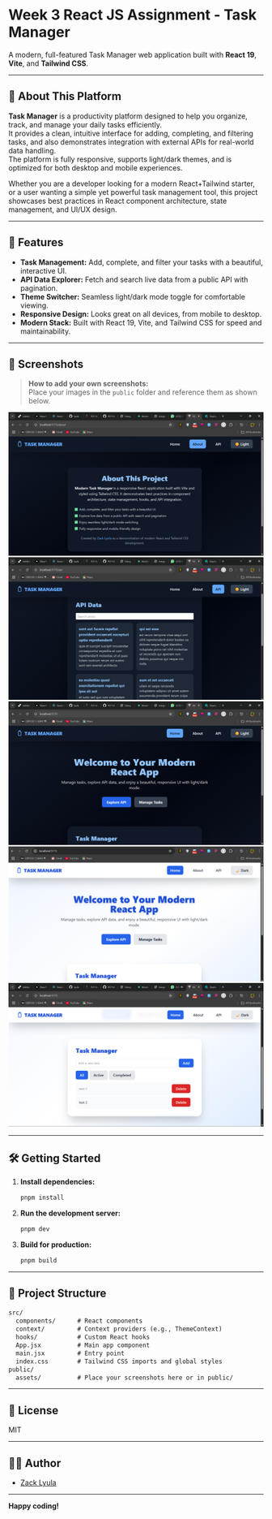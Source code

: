 # Week 3 React JS Assignment - Task Manager

A modern, full-featured Task Manager web application built with **React 19**, **Vite**, and **Tailwind CSS**.

---

## 🌟 About This Platform

**Task Manager** is a productivity platform designed to help you organize, track, and manage your daily tasks efficiently.  
It provides a clean, intuitive interface for adding, completing, and filtering tasks, and also demonstrates integration with external APIs for real-world data handling.  
The platform is fully responsive, supports light/dark themes, and is optimized for both desktop and mobile experiences.

Whether you are a developer looking for a modern React+Tailwind starter, or a user wanting a simple yet powerful task management tool, this project showcases best practices in React component architecture, state management, and UI/UX design.

---

## 🚀 Features

- **Task Management:** Add, complete, and filter your tasks with a beautiful, interactive UI.
- **API Data Explorer:** Fetch and search live data from a public API with pagination.
- **Theme Switcher:** Seamless light/dark mode toggle for comfortable viewing.
- **Responsive Design:** Looks great on all devices, from mobile to desktop.
- **Modern Stack:** Built with React 19, Vite, and Tailwind CSS for speed and maintainability.

---

## 📸 Screenshots

> **How to add your own screenshots:**  
> Place your images in the `public` folder and reference them as shown below.

![About Page](./public/about.png)
![API Page](./public/api-page.png)
![Dark Mode](./public/darkmode.png)
![Homepage](./public/homepage.png)
![Task Card](./public/taskcard.png)

---

## 🛠️ Getting Started

1. **Install dependencies:**
   ```sh
   pnpm install
   ```
2. **Run the development server:**
   ```sh
   pnpm dev
   ```
3. **Build for production:**
   ```sh
   pnpm build
   ```

---

## 📂 Project Structure

```
src/
  components/      # React components
  context/         # Context providers (e.g., ThemeContext)
  hooks/           # Custom React hooks
  App.jsx          # Main app component
  main.jsx         # Entry point
  index.css        # Tailwind CSS imports and global styles
public/
  assets/          # Place your screenshots here or in public/
```

---

## 📝 License

MIT

---

## 🙋‍♂️ Author

- [Zack Lyula](https://github.com/lyula)

---

**Happy coding!**
